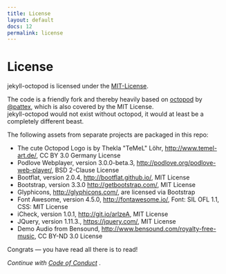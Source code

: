 ```yaml
---
title: License
layout: default
docs: 12
permalink: license
---
```


# License

jekyll-octopod is licensed under the [MIT-License](LICENSE).

The code is a friendly fork and thereby heavily based on
[octopod](https://github.com/pattex/octopod) by [@pattex](https://twitter.com/pattex),
which is also covered by the MIT License.  
jekyll-octopod would not exist without octopod, it would at least be a completely
different beast.

The following assets from separate projects are packaged in this repo:

* The cute Octopod Logo is by Thekla "TeMeL" Löhr, http://www.temel-art.de/, CC BY 3.0 Germany License
* Podlove Webplayer, version 3.0.0-beta.3, http://podlove.org/podlove-web-player/, BSD 2-Clause License
* Bootflat, version 2.0.4, http://bootflat.github.io/, MIT License
* Bootstrap, version 3.3.0 http://getbootstrap.com/, MIT License
* Glyphicons, http://glyphicons.com/, are licensed via Bootstrap
* Font Awesome, version 4.5.0, http://fontawesome.io/, Font: SIL OFL 1.1, CSS: MIT License
* iCheck, version 1.0.1, http://git.io/arlzeA, MIT License
* JQuery, version 1.11.3., https://jquery.com/, MIT License
* Demo Audio from Bensound, http://www.bensound.com/royalty-free-music, CC BY-ND 3.0 License

Congrats — you have read all there is to read!

_Continue with [Code of Conduct](/conduct)_ .
